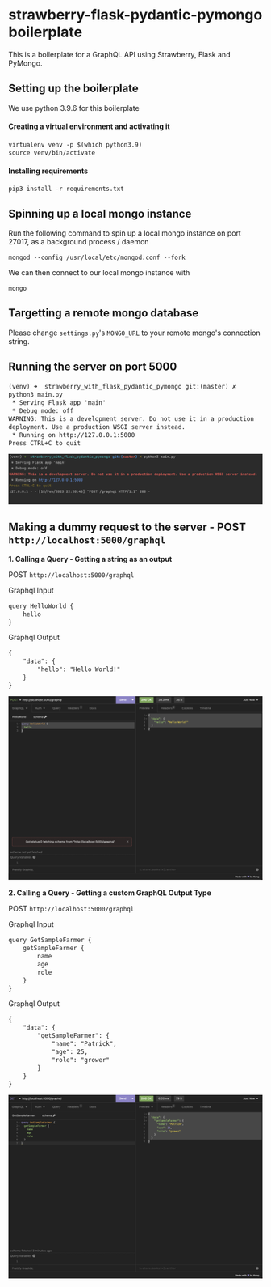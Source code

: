 # strawberry-flask-pydantic-pymongo boilerplate

This is a boilerplate for a GraphQL API using Strawberry, Flask and PyMongo.

## Setting up the boilerplate

We use python 3.9.6 for this boilerplate

#### Creating a virtual environment and activating it

```commandline
virtualenv venv -p $(which python3.9)
source venv/bin/activate
```

#### Installing requirements

```commandline
pip3 install -r requirements.txt
```

## Spinning up a local mongo instance

Run the following command to spin up a local mongo instance on port 27017, as a background process / daemon

```commandline
mongod --config /usr/local/etc/mongod.conf --fork
```

We can then connect to our local mongo instance with 

```commandline
mongo
```

## Targetting a remote mongo database

Please change `settings.py`'s `MONGO_URL` to your remote mongo's connection string.

## Running the server on port 5000

```commandline
(venv) ➜  strawberry_with_flask_pydantic_pymongo git:(master) ✗ python3 main.py
 * Serving Flask app 'main'
 * Debug mode: off
WARNING: This is a development server. Do not use it in a production deployment. Use a production WSGI server instead.
 * Running on http://127.0.0.1:5000
Press CTRL+C to quit
```

![Spinning up the Flask Server](pictures/spinning_up_the_server.png)

## Making a dummy request to the server - POST `http://localhost:5000/graphql`

**1. Calling a Query - Getting a string as an output**

POST `http://localhost:5000/graphql`

Graphql Input

```
query HelloWorld {
	hello
}
```

Graphql Output

```
{
	"data": {
		"hello": "Hello World!"
	}
}
```

![Query to hello](pictures/query_hello.png)


**2. Calling a Query - Getting a custom GraphQL Output Type**

POST `http://localhost:5000/graphql`

Graphql Input

```
query GetSampleFarmer {
	getSampleFarmer {
		name
		age
		role
	}
}
```

Graphql Output

```
{
	"data": {
		"getSampleFarmer": {
			"name": "Patrick",
			"age": 25,
			"role": "grower"
		}
	}
}
```

![Query to sampleFarmer](pictures/query_sample_farmer.png)
